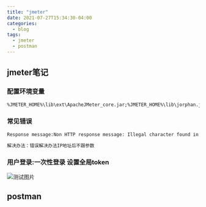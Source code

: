 ```yaml
---
title: "jmeter"
date: 2021-07-27T15:34:30-04:00
categories:
  - blog
tags:
  - jmeter
  - postman
---
```




## jmeter笔记

### 配置环境变量
```txt
%JMETER_HOME%\lib\ext\ApacheJMeter_core.jar;%JMETER_HOME%\lib\jorphan.jar;%JMETER_HOME%\lib\logkit-2.0.jar;
```
### 常见错误
```txt
Response message:Non HTTP response message: Illegal character found in host: '/'

解决办法：错误解决办法IP地址后不跟参数
```

### 用户登录:一次性登录 设置全局token

![测试图片](https://jb-200.github.io/assets/images/1.png)


## postman


